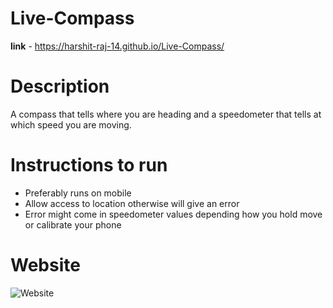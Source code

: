 # Live-Compass

**link** - https://harshit-raj-14.github.io/Live-Compass/

# Description 
A compass that tells where you are heading and a speedometer that tells at which speed you are moving.

# Instructions to run
* Preferably runs on mobile
* Allow access to location otherwise will give an error
* Error might come in speedometer values depending how you hold move or calibrate your phone

# Website
![Website](https://user-images.githubusercontent.com/98808802/212365489-6388d8b6-77e1-477a-9594-390a4856a3c8.png)
